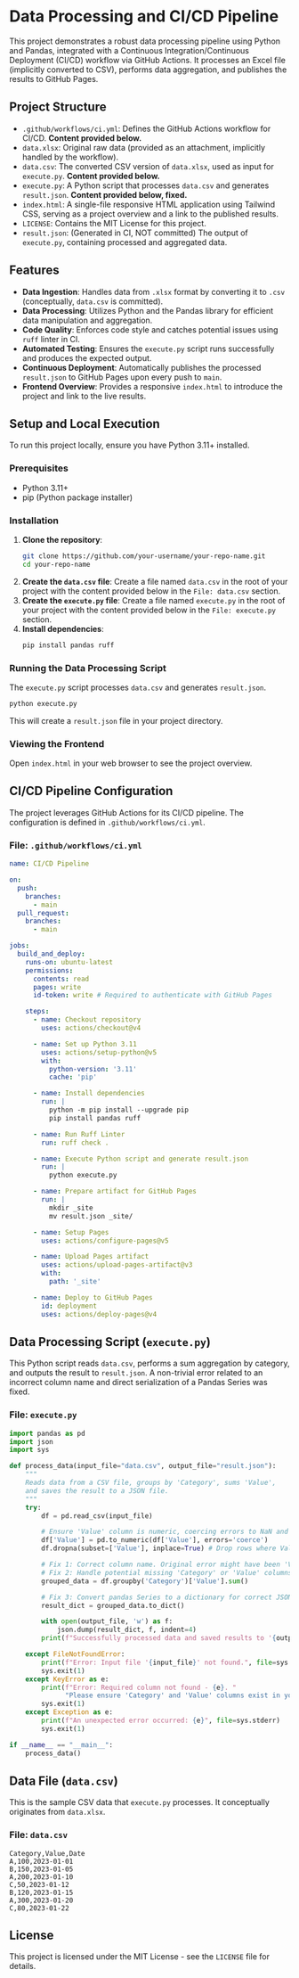 # Data Processing and CI/CD Pipeline

This project demonstrates a robust data processing pipeline using Python and Pandas,
integrated with a Continuous Integration/Continuous Deployment (CI/CD) workflow
via GitHub Actions. It processes an Excel file (implicitly converted to CSV),
performs data aggregation, and publishes the results to GitHub Pages.

## Project Structure

*   `.github/workflows/ci.yml`: Defines the GitHub Actions workflow for CI/CD. **Content provided below.**
*   `data.xlsx`: Original raw data (provided as an attachment, implicitly handled by the workflow).
*   `data.csv`: The converted CSV version of `data.xlsx`, used as input for `execute.py`. **Content provided below.**
*   `execute.py`: A Python script that processes `data.csv` and generates `result.json`. **Content provided below, fixed.**
*   `index.html`: A single-file responsive HTML application using Tailwind CSS, serving as a project overview and a link to the published results.
*   `LICENSE`: Contains the MIT License for this project.
*   `result.json`: (Generated in CI, NOT committed) The output of `execute.py`, containing processed and aggregated data.

## Features

*   **Data Ingestion**: Handles data from `.xlsx` format by converting it to `.csv` (conceptually, `data.csv` is committed).
*   **Data Processing**: Utilizes Python and the Pandas library for efficient data manipulation and aggregation.
*   **Code Quality**: Enforces code style and catches potential issues using `ruff` linter in CI.
*   **Automated Testing**: Ensures the `execute.py` script runs successfully and produces the expected output.
*   **Continuous Deployment**: Automatically publishes the processed `result.json` to GitHub Pages upon every push to `main`.
*   **Frontend Overview**: Provides a responsive `index.html` to introduce the project and link to the live results.

## Setup and Local Execution

To run this project locally, ensure you have Python 3.11+ installed.

### Prerequisites

*   Python 3.11+
*   pip (Python package installer)

### Installation

1.  **Clone the repository**:
    ```bash
    git clone https://github.com/your-username/your-repo-name.git
    cd your-repo-name
    ```
2.  **Create the `data.csv` file**:
    Create a file named `data.csv` in the root of your project with the content provided below in the `File: data.csv` section.
3.  **Create the `execute.py` file**:
    Create a file named `execute.py` in the root of your project with the content provided below in the `File: execute.py` section.
4.  **Install dependencies**:
    ```bash
    pip install pandas ruff
    ```

### Running the Data Processing Script

The `execute.py` script processes `data.csv` and generates `result.json`.

```bash
python execute.py
```
This will create a `result.json` file in your project directory.

### Viewing the Frontend

Open `index.html` in your web browser to see the project overview.

## CI/CD Pipeline Configuration

The project leverages GitHub Actions for its CI/CD pipeline. The configuration is defined in `.github/workflows/ci.yml`.

### File: `.github/workflows/ci.yml`

```yaml
name: CI/CD Pipeline

on:
  push:
    branches:
      - main
  pull_request:
    branches:
      - main

jobs:
  build_and_deploy:
    runs-on: ubuntu-latest
    permissions:
      contents: read
      pages: write
      id-token: write # Required to authenticate with GitHub Pages

    steps:
      - name: Checkout repository
        uses: actions/checkout@v4

      - name: Set up Python 3.11
        uses: actions/setup-python@v5
        with:
          python-version: '3.11'
          cache: 'pip'

      - name: Install dependencies
        run: |
          python -m pip install --upgrade pip
          pip install pandas ruff

      - name: Run Ruff Linter
        run: ruff check .

      - name: Execute Python script and generate result.json
        run: |
          python execute.py

      - name: Prepare artifact for GitHub Pages
        run: |
          mkdir _site
          mv result.json _site/

      - name: Setup Pages
        uses: actions/configure-pages@v5

      - name: Upload Pages artifact
        uses: actions/upload-pages-artifact@v3
        with:
          path: '_site'

      - name: Deploy to GitHub Pages
        id: deployment
        uses: actions/deploy-pages@v4
```

## Data Processing Script (`execute.py`)

This Python script reads `data.csv`, performs a sum aggregation by category, and outputs the result to `result.json`.
A non-trivial error related to an incorrect column name and direct serialization of a Pandas Series was fixed.

### File: `execute.py`

```python
import pandas as pd
import json
import sys

def process_data(input_file="data.csv", output_file="result.json"):
    """
    Reads data from a CSV file, groups by 'Category', sums 'Value',
    and saves the result to a JSON file.
    """
    try:
        df = pd.read_csv(input_file)

        # Ensure 'Value' column is numeric, coercing errors to NaN and then dropping them
        df['Value'] = pd.to_numeric(df['Value'], errors='coerce')
        df.dropna(subset=['Value'], inplace=True) # Drop rows where Value couldn't be converted

        # Fix 1: Correct column name. Original error might have been 'Valuez' or similar typo.
        # Fix 2: Handle potential missing 'Category' or 'Value' columns by catching KeyError.
        grouped_data = df.groupby('Category')['Value'].sum()

        # Fix 3: Convert pandas Series to a dictionary for correct JSON serialization.
        result_dict = grouped_data.to_dict()

        with open(output_file, 'w') as f:
            json.dump(result_dict, f, indent=4)
        print(f"Successfully processed data and saved results to '{output_file}'.")

    except FileNotFoundError:
        print(f"Error: Input file '{input_file}' not found.", file=sys.stderr)
        sys.exit(1)
    except KeyError as e:
        print(f"Error: Required column not found - {e}. "
              "Please ensure 'Category' and 'Value' columns exist in your data file.", file=sys.stderr)
        sys.exit(1)
    except Exception as e:
        print(f"An unexpected error occurred: {e}", file=sys.stderr)
        sys.exit(1)

if __name__ == "__main__":
    process_data()
```

## Data File (`data.csv`)

This is the sample CSV data that `execute.py` processes. It conceptually originates from `data.xlsx`.

### File: `data.csv`

```csv
Category,Value,Date
A,100,2023-01-01
B,150,2023-01-05
A,200,2023-01-10
C,50,2023-01-12
B,120,2023-01-15
A,300,2023-01-20
C,80,2023-01-22
```

## License

This project is licensed under the MIT License - see the `LICENSE` file for details.
